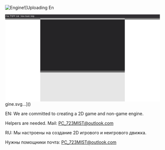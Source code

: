 ![Engine](https://github.com/user-attachments/assets/c2fda0ad-d239-4a1e-b6f2-97eb33927205)![Uploading En<?xml version="1.0" encoding="UTF-8" standalone="no"?>
<!-- Created with Inkscape (http://www.inkscape.org/) -->

<svg
   width="1366"
   height="768"
   viewBox="0 0 1366 768"
   version="1.1"
   id="svg1"
   xml:space="preserve"
   inkscape:version="1.4 (e7c3feb100, 2024-10-09)"
   sodipodi:docname="Engine.svg"
   xmlns:inkscape="http://www.inkscape.org/namespaces/inkscape"
   xmlns:sodipodi="http://sodipodi.sourceforge.net/DTD/sodipodi-0.dtd"
   xmlns="http://www.w3.org/2000/svg"
   xmlns:svg="http://www.w3.org/2000/svg"><sodipodi:namedview
     id="namedview1"
     pagecolor="#ffffff"
     bordercolor="#000000"
     borderopacity="0.25"
     inkscape:showpageshadow="2"
     inkscape:pageopacity="0.0"
     inkscape:pagecheckerboard="0"
     inkscape:deskcolor="#d1d1d1"
     inkscape:document-units="px"
     inkscape:zoom="0.74393526"
     inkscape:cx="637.82432"
     inkscape:cy="225.8261"
     inkscape:window-width="1920"
     inkscape:window-height="1011"
     inkscape:window-x="0"
     inkscape:window-y="0"
     inkscape:window-maximized="1"
     inkscape:current-layer="layer2" /><defs
     id="defs1"><rect
       x="222.71763"
       y="6.8890403"
       width="33.100999"
       height="18.482791"
       id="rect8" /><rect
       x="178.52696"
       y="7.5611418"
       width="35.537367"
       height="15.206296"
       id="rect7" /><rect
       x="132.40399"
       y="7.5611418"
       width="37.133608"
       height="16.214449"
       id="rect6" /><rect
       x="95.690451"
       y="4.7047105"
       width="31.336732"
       height="21.591261"
       id="rect5" /><rect
       x="41.922331"
       y="4.6206978"
       width="47.299143"
       height="21.759286"
       id="rect4" /><rect
       x="4.2006344"
       y="7.3931165"
       width="28.396288"
       height="15.542347"
       id="rect3" /></defs><g
     inkscape:groupmode="layer"
     id="layer2"
     inkscape:label="Слой 2"
     style="display:inline;fill:#312f33;fill-opacity:1"><rect
       style="fill:#252426;fill-opacity:1;stroke-width:0.865894"
       id="rect2"
       width="1366.124"
       height="767.91498"
       x="0.0072069541"
       y="0.11881191"
       inkscape:label="rect2" /><g
       inkscape:groupmode="layer"
       id="layer3"
       inkscape:label="Mini"><g
         inkscape:groupmode="layer"
         id="layer4"
         inkscape:label="AssetBrowser"
         style="display:inline;fill:#312f33;fill-opacity:1"><rect
           style="display:inline;fill:#e6e6e6;fill-opacity:1;stroke-width:0.912528"
           id="rect10"
           width="1365.3464"
           height="271.1405"
           x="1.3642441"
           y="496.56506" /></g><rect
         style="display:inline;fill:#ffffff;fill-opacity:1;stroke-width:0.985999"
         id="rect9"
         width="310"
         height="768"
         x="1056.5436"
         y="0" /><rect
         style="display:inline;fill:#808080;fill-opacity:1;stroke-width:0.450162"
         id="rect11-2"
         width="309.29745"
         height="15.593037"
         x="1056.6744"
         y="29.692482" /><rect
         style="display:inline;fill:#ffffff;fill-opacity:1;stroke-width:0.985999"
         id="rect9-6"
         width="310"
         height="768"
         x="0.034590643"
         y="-0.42473119" /><rect
         style="display:inline;fill:#808080;fill-opacity:1;stroke-width:0.450162"
         id="rect11-2-3"
         width="309.29745"
         height="15.593037"
         x="0.70471972"
         y="29.26041" /></g><rect
       style="display:inline;fill:#b3b3b3;fill-opacity:1;stroke-width:0.688552"
       id="rect11"
       width="746.53668"
       height="15.114431"
       x="309.99948"
       y="29.744417" /><rect
       style="display:inline;fill:#666666;fill-opacity:1;stroke-width:0.688552"
       id="rect11-26"
       width="746.53668"
       height="15.114431"
       x="309.72464"
       y="496.30698" /><rect
       style="fill:#312f33;fill-opacity:1;stroke-width:0.507702"
       id="rect1"
       width="1366.25"
       height="34.080624"
       x="-0.17007749"
       y="-2.035243" /></g><g
     inkscape:label="Слой 1"
     inkscape:groupmode="layer"
     id="layer1"><text
       xml:space="preserve"
       id="text2"
       style="text-align:start;writing-mode:lr-tb;direction:ltr;white-space:pre;shape-inside:url(#rect3);display:inline;fill:#ffffff;fill-opacity:1"
       transform="matrix(1.2943728,0,0,1.300297,-0.36508777,-1.5629915)"><tspan
         x="4.2011719"
         y="18.009766"
         id="tspan1">File</tspan></text><text
       xml:space="preserve"
       id="text3"
       style="text-align:start;writing-mode:lr-tb;direction:ltr;white-space:pre;shape-inside:url(#rect4);display:inline;fill:#ffffff;fill-opacity:1"
       transform="matrix(1.0748003,0,0,1.1302156,-3.3078801,3.0818444)"><tspan
         x="41.921875"
         y="15.238281"
         id="tspan2">Engine</tspan></text><text
       xml:space="preserve"
       id="text4"
       style="text-align:start;writing-mode:lr-tb;direction:ltr;white-space:pre;shape-inside:url(#rect5);display:inline;fill:#ffffff;fill-opacity:1"
       transform="matrix(1.0887454,0,0,1.1718771,-6.8324214,2.728411)"><tspan
         x="95.691406"
         y="15.322266"
         id="tspan3">Edit</tspan></text><text
       xml:space="preserve"
       id="text5"
       style="text-align:start;writing-mode:lr-tb;direction:ltr;white-space:pre;shape-inside:url(#rect6);display:inline;fill:#ffffff;fill-opacity:1"
       transform="matrix(1.1386204,0,0,1.2442464,-16.182595,-1.2735528)"><tspan
         x="132.4043"
         y="18.177734"
         id="tspan4">View</tspan></text><text
       xml:space="preserve"
       id="text6"
       style="text-align:start;writing-mode:lr-tb;direction:ltr;white-space:pre;shape-inside:url(#rect7);display:inline;fill:#ffffff;fill-opacity:1"
       transform="matrix(1.132705,0,0,1.1447386,-23.931764,-0.37195774)"><tspan
         x="178.52734"
         y="18.177734"
         id="tspan5">Build</tspan></text><text
       xml:space="preserve"
       id="text7"
       style="text-align:start;writing-mode:lr-tb;direction:ltr;white-space:pre;shape-inside:url(#rect8);display:inline;fill:#ffffff;fill-opacity:1"
       transform="matrix(1.1250804,0,0,1.1736206,-26.912656,0.15488188)"><tspan
         x="222.7168"
         y="17.505859"
         id="tspan6">Help</tspan></text></g></svg>
gine.svg…]()


EN:
We are committed to creating a 2D game and non-game engine.

Helpers are needed. Mail: PC_723MIST@outlook.com

RU:
Мы настроены на создание 2D игрового и неигрового движка.

Нужны помощники почта: PC_723MIST@outlook.com
